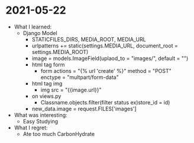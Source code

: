 # 2021-05-22

- What I learned:
  - Django Model
    - STATICFILES_DIRS, MEDIA_ROOT, MEDIA_URL
    - urlpatterns += static(settings.MEDIA_URL, document_root = settings.MEDIA_ROOT)
    - image = models.ImageField(uplaod_to = "images/", default = "")
    - html tag form
      - form actions = "{% url 'create' %}" method = "POST" enctype = "multpart/form-data"
    - html tag img
      - img src = "{{image.url}}"
    - on views.py
      - Classname.objects.filter(filter status ex)store_id = id)
    - new_data.image = request.FILES['images']
- What was interesting: 
  - Easy Studying
- What I regret: 
  - Ate too much CarbonHydrate